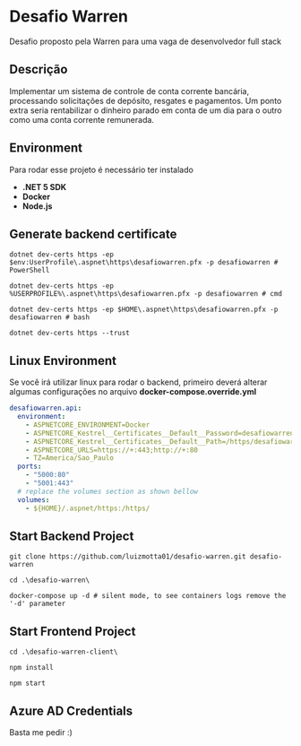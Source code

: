 # Desafio Warren

Desafio proposto pela Warren para uma vaga de desenvolvedor full stack

## Descrição

Implementar um sistema de controle de conta corrente bancária, processando solicitações de depósito, resgates e pagamentos. Um ponto extra seria rentabilizar o dinheiro parado em conta de um dia para o outro como uma conta corrente remunerada.

## Environment

Para rodar esse projeto é necessário ter instalado

- **.NET 5 SDK**
- **Docker**
- **Node.js**

## Generate backend certificate

```
dotnet dev-certs https -ep $env:UserProfile\.aspnet\https\desafiowarren.pfx -p desafiowarren # PowerShell

dotnet dev-certs https -ep %USERPROFILE%\.aspnet\https\desafiowarren.pfx -p desafiowarren # cmd

dotnet dev-certs https -ep $HOME\.aspnet\https\desafiowarren.pfx -p desafiowarren # bash

dotnet dev-certs https --trust
```

## Linux Environment

Se você irá utilizar linux para rodar o backend, primeiro deverá alterar algumas configurações no arquivo **docker-compose.override.yml**

```yml
desafiowarren.api:
  environment:
    - ASPNETCORE_ENVIRONMENT=Docker
    - ASPNETCORE_Kestrel__Certificates__Default__Password=desafiowarren
    - ASPNETCORE_Kestrel__Certificates__Default__Path=/https/desafiowarren.pfx
    - ASPNETCORE_URLS=https://+:443;http://+:80
    - TZ=America/Sao_Paulo
  ports:
    - "5000:80"
    - "5001:443"
  # replace the volumes section as shown bellow
  volumes:
    - ${HOME}/.aspnet/https:/https/
```

## Start Backend Project

```
git clone https://github.com/luizmotta01/desafio-warren.git desafio-warren

cd .\desafio-warren\

docker-compose up -d # silent mode, to see containers logs remove the '-d' parameter
```

## Start Frontend Project

```
cd .\desafio-warren-client\

npm install

npm start
```

## Azure AD Credentials

Basta me pedir :)
